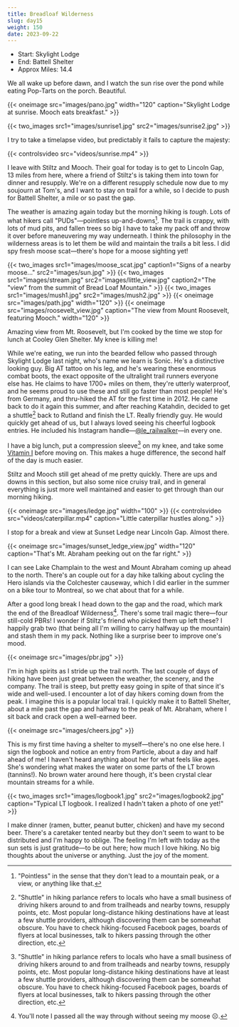 ```yaml
---
title: Breadloaf Wilderness
slug: day15
weight: 150
date: 2023-09-22
---
```


- Start: Skylight Lodge
- End: Battell Shelter
- Approx Miles: 14.4

We all wake up before dawn, and I watch the sun rise over the pond while eating Pop-Tarts on the porch. Beautiful.

{{< oneimage src="images/pano.jpg" width="120" caption="Skylight Lodge at sunrise. Mooch eats breakfast." >}}

{{< two_images src1="images/sunrise1.jpg" src2="images/sunrise2.jpg" >}}

I try to take a timelapse video, but predictably it fails to capture the majesty:

{{< controlsvideo src="videos/sunrise.mp4" >}}

I leave with Stiltz and Mooch. Their goal for today is to get to Lincoln Gap, 13 miles from here, where a friend of Stiltz's is taking them into town for dinner and resupply. We're on a different resupply schedule now due to my soujourn at Tom's, and I want to stay on trail for a while, so I decide to push for Battell Shelter, a mile or so past the gap.

The weather is amazing again today but the morning hiking is *tough*. Lots of what hikers call "PUDs"—pointless up-and-downs[^1]. The trail is crappy, with lots of mud pits, and fallen trees so big I have to take my pack off and throw it over before maneuvering my way underneath. I think the philosophy in the wilderness areas is to let them be wild and maintain the trails a bit less. I did spy fresh moose scat—there's hope for a moose sighting yet!

{{< two_images src1="images/moose_scat.jpg" caption1="Signs of a nearby moose..." src2="images/sun.jpg" >}}
{{< two_images src1="images/stream.jpg" src2="images/little_view.jpg" caption2="The \"view\" from the summit of Bread Loaf Mountain." >}}
{{< two_images src1="images/mush1.jpg" src2="images/mush2.jpg" >}}
{{< oneimage src="images/path.jpg" width="120" >}}
{{< oneimage src="images/roosevelt_view.jpg" caption="The view from Mount Roosevelt, featuring Mooch." width="120" >}}

Amazing view from Mt. Roosevelt, but I'm cooked by the time we stop for lunch at Cooley Glen Shelter. My knee is killing me!

While we're eating, we run into the bearded fellow who passed through Skylight Lodge last night, who's name we learn is Sonic. He's a distinctive looking guy. Big AT tattoo on his leg, and he's wearing these enormous combat boots, the exact opposite of the ultralight trail runners everyone else has. He claims to have 1700+ miles on them, they're utterly waterproof, and he seems proud to use these and still go faster than most people! He's from Germany, and thru-hiked the AT for the first time in 2012. He came back to do it again this summer, and after reaching Katahdin, decided to get a shuttle[^2] back to Rutland and finish the LT. Really friendly guy. He would quickly get ahead of us, but I always loved seeing his cheerful logbook entries. He included his Instagram handle—[@le_railwalker](https://www.instagram.com/le_railwalker/)—in every one.

I have a big lunch, put a compression sleeve[^2] on my knee, and take some [Vitamin I](https://sectionhiker.com/ibuprofen-vitamin-i/) before moving on. This makes a huge difference, the second half of the day is much easier.

Stiltz and Mooch still get ahead of me pretty quickly. There are ups and downs in this section, but also some nice cruisy trail, and in general everything is just more well maintained and easier to get through than our morning hiking.

{{< oneimage src="images/ledge.jpg" width="100" >}}
{{< controlsvideo src="videos/caterpillar.mp4" caption="Little caterpillar hustles along." >}}

I stop for a break and view at Sunset Ledge near Lincoln Gap. Almost there.

{{< oneimage src="images/sunset_ledge_view.jpg" width="120" caption="That's Mt. Abraham peeking out on the far right." >}}

I can see Lake Champlain to the west and Mount Abraham coming up ahead to the north. There's an couple out for a day hike talking about cycling the Hero islands via the Colchester causeway, which I did earlier in the summer on a bike tour to Montreal, so we chat about that for a while.

After a good long break I head down to the gap and the road, which mark the end of the Breadloaf Wilderness[^4]. There's some trail magic there—four still-cold PBRs! I wonder if Stiltz's friend who picked them up left these? I happily grab two (that being all I'm willing to carry halfway up the mountain) and stash them in my pack. Nothing like a surprise beer to improve one's mood.

{{< oneimage src="images/pbr.jpg" >}}

I'm in high spirits as I stride up the trail north. The last couple of days of hiking have been just great between the weather, the scenery, and the company. The trail is steep, but pretty easy going in spite of that since it's wide and well-used. I encounter a lot of day hikers coming down from the peak. I imagine this is a popular local trail. I quickly make it to Battell Shelter, about a mile past the gap and halfway to the peak of Mt. Abraham, where I sit back and crack open a well-earned beer.

{{< oneimage src="images/cheers.jpg" >}}

This is my first time having a shelter to myself—there's no one else here. I sign the logbook and notice an entry from Particle, about a day and half ahead of me! I haven't heard anything about her for what feels like ages. She's wondering what makes the water on some parts of the LT brown (tannins!). No brown water around here though, it's been crystal clear mountain streams for a while.

{{< two_images src1="images/logbook1.jpg" src2="images/logbook2.jpg" caption="Typical LT logbook. I realized I hadn't taken a photo of one yet!" >}}

I make dinner (ramen, butter, peanut butter, chicken) and have my second beer. There's a caretaker tented nearby but they don't seem to want to be distributed and I'm happy to oblige. The feeling I'm left with today as the sun sets is just gratitude—to be out here; how much I love hiking. No big thoughts about the universe or anything. Just the joy of the moment.

[^1]: "Pointless" in the sense that they don't lead to a mountain peak, or a view, or anything like that.
[^2]: "Shuttle" in hiking parlance refers to locals who have a small business of driving hikers around to and from trailheads and nearby towns, resupply points, etc. Most popular long-distance hiking destinations have at least a few shuttle providers, although discovering them can be somewhat obscure. You have to check hiking-focused Facebook pages, boards of flyers at local businesses, talk to hikers passing through the other direction, etc.
[^3]: Ace gave this to me back at the Inn. Thanks!
[^4]: You'll note I passed all the way through without seeing my moose ☹️.
